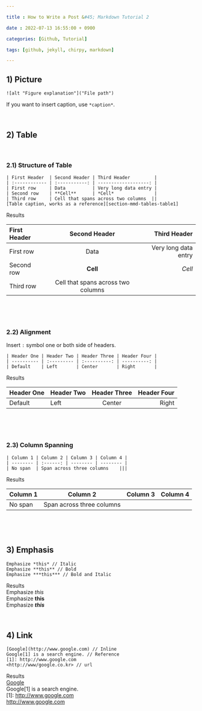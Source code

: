 ```yaml
---

title : How to Write a Post &#45; Markdown Tutorial 2

date : 2022-07-13 16:55:00 + 0900

categories: [Github, Tutorial]

tags: [github, jekyll, chirpy, markdown]

---
```


## 1) Picture 

```
![alt "Figure explanation"]("File path")
```
If you want to insert caption, use `*caption*`.
 
 
&nbsp;&nbsp;&nbsp;&nbsp;
## 2) Table

&nbsp;
### 2.1) Structure of Table

```
| First Header  | Second Header | Third Header         |  
| :------------ | :-----------: | -------------------: |
| First row     | Data          | Very long data entry |
| Second row    | **Cell**      | *Cell*               |
| Third row     | Cell that spans across two columns  ||  
[Table caption, works as a reference][section-mmd-tables-table1]
```
Results

| First Header  | Second Header | Third Header         |
| :------------ | :-----------: | -------------------: |
| First row     | Data          | Very long data entry |
| Second row    | **Cell**      | *Cell*               |
| Third row     | Cell that spans across two columns  ||

&nbsp; 

&nbsp;
### 2.2) Alignment
Insert `:` symbol one or both side of headers. 

```
| Header One | Header Two | Header Three | Header Four | 
| ---------- | :--------- | :----------: | ----------: |  
| Default    | Left       | Center       | Right       |      
```

Results

| Header One | Header Two | Header Three | Header Four |
| ---------- | :--------- | :----------: | ----------: |
| Default    | Left       | Center       | Right       |

&nbsp;     
  
&nbsp;
### 2.3) Column Spanning

```
| Column 1 | Column 2 | Column 3 | Column 4 |
| -------- | :------: | -------- | -------- |
| No span  | Span across three columns    |||
```

Results

| Column 1 | Column 2 | Column 3 | Column 4 |
| -------- | :------: | -------- | -------- |
| No span  | Span across three columns    |||

&nbsp; 
  

&nbsp;&nbsp;&nbsp;&nbsp;
## 3) Emphasis

```
Emphasize *this* // Italic
Emphasize **this** // Bold
Emphasize ***this*** // Bold and Italic
```
Results  
Emphasize *this*   
Emphasize **this**  
Emphasize ***this***   


&nbsp;&nbsp;&nbsp;&nbsp;
## 4) Link

```
[Google](http://www.google.com) // Inline
Google[1] is a search engine. // Reference
[1]: http://www.google.com 
<http://www/google.co.kr> // url
```
Results  
[Google](http://www.google.com)  
Google[1] is a search engine.   
[1]: http://www.google.com  
<http://www.google.com>   


